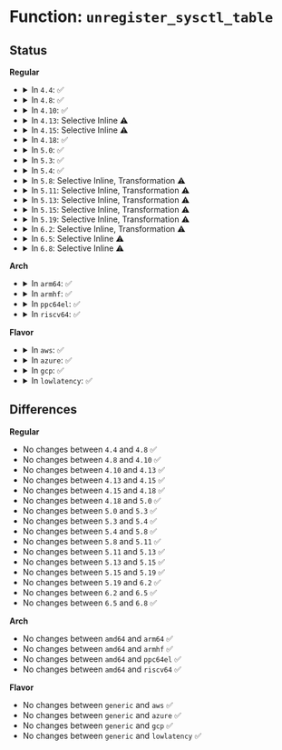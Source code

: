 # Function: <code>unregister_sysctl_table</code>

## Status
<b>Regular</b>
<ul>
<li>
<details>
<summary>In <code>4.4</code>: ✅</summary>

```c
void unregister_sysctl_table(struct ctl_table_header *header);
```

**Collision:** Unique Global

**Inline:** No

**Transformation:** False

**Instances:**

```
In fs/proc/proc_sysctl.c (ffffffff81284920)
Location: fs/proc/proc_sysctl.c:1567
Inline: False
Direct callers:
  - kernel/sched/core.c:partition_sched_domains
  - fs/proc/proc_sysctl.c:unregister_sysctl_table
  - fs/proc/proc_sysctl.c:__register_sysctl_paths
  - fs/devpts/inode.c:init_devpts_fs
  - ipc/mqueue.c:init_mqueue_fs
  - drivers/char/hpet.c:hpet_init
  - drivers/scsi/scsi_sysctl.c:scsi_exit_sysctl
  - drivers/cdrom/cdrom.c:cdrom_exit
  - drivers/md/md.c:md_exit
  - net/sysctl_net.c:unregister_net_sysctl_table
  - net/sysctl_net.c:net_sysctl_init
```
**Symbols:**

```
ffffffff81284920-ffffffff812849a1: unregister_sysctl_table (STB_GLOBAL)
```
</details>
</li>
<li>
<details>
<summary>In <code>4.8</code>: ✅</summary>

```c
void unregister_sysctl_table(struct ctl_table_header *header);
```

**Collision:** Unique Global

**Inline:** No

**Transformation:** False

**Instances:**

```
In fs/proc/proc_sysctl.c (ffffffff812b19f0)
Location: fs/proc/proc_sysctl.c:1573
Inline: False
Direct callers:
  - kernel/sched/debug.c:unregister_sched_domain_sysctl
  - fs/proc/proc_sysctl.c:unregister_sysctl_table
  - fs/proc/proc_sysctl.c:__register_sysctl_paths
  - ipc/mqueue.c:init_mqueue_fs
  - drivers/char/hpet.c:hpet_init
  - drivers/scsi/scsi_sysctl.c:scsi_exit_sysctl
  - drivers/cdrom/cdrom.c:cdrom_exit
  - drivers/md/md.c:md_exit
  - net/sysctl_net.c:unregister_net_sysctl_table
  - net/sysctl_net.c:net_sysctl_init
```
**Symbols:**

```
ffffffff812b19f0-ffffffff812b1a71: unregister_sysctl_table (STB_GLOBAL)
```
</details>
</li>
<li>
<details>
<summary>In <code>4.10</code>: ✅</summary>

```c
void unregister_sysctl_table(struct ctl_table_header *header);
```

**Collision:** Unique Global

**Inline:** No

**Transformation:** False

**Instances:**

```
In fs/proc/proc_sysctl.c (ffffffff812c7290)
Location: fs/proc/proc_sysctl.c:1579
Inline: False
Direct callers:
  - arch/x86/kernel/itmt.c:sched_clear_itmt_support
  - kernel/ucount.c:retire_userns_sysctls
  - kernel/sched/debug.c:unregister_sched_domain_sysctl
  - fs/proc/proc_sysctl.c:unregister_sysctl_table
  - fs/proc/proc_sysctl.c:__register_sysctl_paths
  - ipc/mqueue.c:init_mqueue_fs
  - drivers/char/hpet.c:hpet_init
  - drivers/scsi/scsi_sysctl.c:scsi_exit_sysctl
  - drivers/cdrom/cdrom.c:cdrom_exit
  - drivers/md/md.c:md_exit
  - net/sysctl_net.c:unregister_net_sysctl_table
  - net/sysctl_net.c:net_sysctl_init
```
**Symbols:**

```
ffffffff812c7290-ffffffff812c7311: unregister_sysctl_table (STB_GLOBAL)
```
</details>
</li>
<li>
<details>
<summary>In <code>4.13</code>: Selective Inline ⚠️</summary>

```c
void unregister_sysctl_table(struct ctl_table_header *header);
```

**Collision:** Unique Global

**Inline:** Selective

**Transformation:** False

**Instances:**

```
In fs/proc/proc_sysctl.c (ffffffff812d4620)
Location: fs/proc/proc_sysctl.c:1643
Inline: True
Direct callers:
  - arch/x86/kernel/itmt.c:sched_clear_itmt_support
  - kernel/ucount.c:retire_userns_sysctls
  - kernel/sched/debug.c:unregister_sched_domain_sysctl
  - fs/proc/proc_sysctl.c:__register_sysctl_paths
  - ipc/mqueue.c:init_mqueue_fs
  - drivers/char/hpet.c:hpet_init
  - drivers/scsi/scsi_sysctl.c:scsi_exit_sysctl
  - drivers/cdrom/cdrom.c:cdrom_exit
  - drivers/md/md.c:md_exit
  - net/sysctl_net.c:unregister_net_sysctl_table
  - net/sysctl_net.c:net_sysctl_init
```
**Symbols:**

```
ffffffff812d4620-ffffffff812d46c9: unregister_sysctl_table (STB_GLOBAL)
```
</details>
</li>
<li>
<details>
<summary>In <code>4.15</code>: Selective Inline ⚠️</summary>

```c
void unregister_sysctl_table(struct ctl_table_header *header);
```

**Collision:** Unique Global

**Inline:** Selective

**Transformation:** False

**Instances:**

```
In fs/proc/proc_sysctl.c (ffffffff812f8e50)
Location: fs/proc/proc_sysctl.c:1644
Inline: True
Direct callers:
  - arch/x86/kernel/itmt.c:sched_clear_itmt_support
  - kernel/ucount.c:retire_userns_sysctls
  - kernel/sched/debug.c:unregister_sched_domain_sysctl
  - fs/proc/proc_sysctl.c:__register_sysctl_paths
  - ipc/mqueue.c:init_mqueue_fs
  - drivers/char/hpet.c:hpet_init
  - drivers/scsi/scsi_sysctl.c:scsi_exit_sysctl
  - drivers/cdrom/cdrom.c:cdrom_exit
  - drivers/md/md.c:md_exit
  - net/sysctl_net.c:unregister_net_sysctl_table
  - net/sysctl_net.c:net_sysctl_init
```
**Symbols:**

```
ffffffff812f8e50-ffffffff812f8ef9: unregister_sysctl_table (STB_GLOBAL)
```
</details>
</li>
<li>
<details>
<summary>In <code>4.18</code>: ✅</summary>

```c
void unregister_sysctl_table(struct ctl_table_header *header);
```

**Collision:** Unique Global

**Inline:** No

**Transformation:** False

**Instances:**

```
In fs/proc/proc_sysctl.c (ffffffff81326740)
Location: fs/proc/proc_sysctl.c:1646
Inline: False
Direct callers:
  - arch/x86/kernel/itmt.c:sched_clear_itmt_support
  - kernel/ucount.c:retire_userns_sysctls
  - kernel/sched/debug.c:unregister_sched_domain_sysctl
  - fs/proc/proc_sysctl.c:unregister_sysctl_table
  - fs/proc/proc_sysctl.c:__register_sysctl_paths
  - ipc/mqueue.c:init_mqueue_fs
  - drivers/char/hpet.c:hpet_init
  - drivers/scsi/scsi_sysctl.c:scsi_exit_sysctl
  - drivers/cdrom/cdrom.c:cdrom_exit
  - drivers/md/md.c:md_exit
  - net/sysctl_net.c:unregister_net_sysctl_table
  - net/sysctl_net.c:net_sysctl_init
```
**Symbols:**

```
ffffffff81326740-ffffffff813267cc: unregister_sysctl_table (STB_GLOBAL)
```
</details>
</li>
<li>
<details>
<summary>In <code>5.0</code>: ✅</summary>

```c
void unregister_sysctl_table(struct ctl_table_header *header);
```

**Collision:** Unique Global

**Inline:** No

**Transformation:** False

**Instances:**

```
In fs/proc/proc_sysctl.c (ffffffff8133da30)
Location: fs/proc/proc_sysctl.c:1646
Inline: False
Direct callers:
  - arch/x86/kernel/itmt.c:sched_clear_itmt_support
  - kernel/ucount.c:retire_userns_sysctls
  - kernel/sched/debug.c:unregister_sched_domain_sysctl
  - fs/proc/proc_sysctl.c:unregister_sysctl_table
  - fs/proc/proc_sysctl.c:__register_sysctl_paths
  - ipc/mqueue.c:init_mqueue_fs
  - drivers/char/hpet.c:hpet_init
  - drivers/scsi/scsi_sysctl.c:scsi_exit_sysctl
  - drivers/cdrom/cdrom.c:cdrom_exit
  - drivers/md/md.c:md_exit
  - net/sysctl_net.c:unregister_net_sysctl_table
  - net/sysctl_net.c:net_sysctl_init
```
**Symbols:**

```
ffffffff8133da30-ffffffff8133dabc: unregister_sysctl_table (STB_GLOBAL)
```
</details>
</li>
<li>
<details>
<summary>In <code>5.3</code>: ✅</summary>

```c
void unregister_sysctl_table(struct ctl_table_header *header);
```

**Collision:** Unique Global

**Inline:** No

**Transformation:** False

**Instances:**

```
In fs/proc/proc_sysctl.c (ffffffff81365910)
Location: fs/proc/proc_sysctl.c:1673
Inline: False
Direct callers:
  - arch/x86/kernel/itmt.c:sched_clear_itmt_support
  - kernel/ucount.c:retire_userns_sysctls
  - kernel/sched/debug.c:unregister_sched_domain_sysctl
  - fs/proc/proc_sysctl.c:unregister_sysctl_table
  - fs/proc/proc_sysctl.c:__register_sysctl_paths
  - ipc/mqueue.c:init_mqueue_fs
  - drivers/char/hpet.c:hpet_init
  - drivers/scsi/scsi_sysctl.c:scsi_exit_sysctl
  - drivers/cdrom/cdrom.c:cdrom_exit
  - drivers/md/md.c:md_exit
  - net/sysctl_net.c:unregister_net_sysctl_table
  - net/sysctl_net.c:net_sysctl_init
```
**Symbols:**

```
ffffffff81365910-ffffffff8136599c: unregister_sysctl_table (STB_GLOBAL)
```
</details>
</li>
<li>
<details>
<summary>In <code>5.4</code>: ✅</summary>

```c
void unregister_sysctl_table(struct ctl_table_header *header);
```

**Collision:** Unique Global

**Inline:** No

**Transformation:** False

**Instances:**

```
In fs/proc/proc_sysctl.c (ffffffff8137dba0)
Location: fs/proc/proc_sysctl.c:1673
Inline: False
Direct callers:
  - arch/x86/kernel/itmt.c:sched_clear_itmt_support
  - kernel/ucount.c:retire_userns_sysctls
  - kernel/sched/debug.c:unregister_sched_domain_sysctl
  - fs/proc/proc_sysctl.c:unregister_sysctl_table
  - fs/proc/proc_sysctl.c:__register_sysctl_paths
  - ipc/mqueue.c:init_mqueue_fs
  - drivers/char/hpet.c:hpet_init
  - drivers/scsi/scsi_sysctl.c:scsi_exit_sysctl
  - drivers/cdrom/cdrom.c:cdrom_exit
  - drivers/md/md.c:md_exit
  - net/sysctl_net.c:unregister_net_sysctl_table
  - net/sysctl_net.c:net_sysctl_init
```
**Symbols:**

```
ffffffff8137dba0-ffffffff8137dc2c: unregister_sysctl_table (STB_GLOBAL)
```
</details>
</li>
<li>
<details>
<summary>In <code>5.8</code>: Selective Inline, Transformation ⚠️</summary>

```c
void unregister_sysctl_table(struct ctl_table_header *header);
```

**Collision:** Unique Global

**Inline:** Selective

**Transformation:** True

**Instances:**

```
In fs/proc/proc_sysctl.c (ffffffff813c91df)
Location: fs/proc/proc_sysctl.c:1656
Inline: True
Inline callers:
  - fs/proc/proc_sysctl.c:__register_sysctl_paths
Direct callers:
  - arch/x86/kernel/itmt.c:sched_clear_itmt_support
  - kernel/ucount.c:retire_userns_sysctls
  - kernel/sched/debug.c:unregister_sched_domain_sysctl
  - fs/proc/proc_sysctl.c:__register_sysctl_paths
  - ipc/mqueue.c:init_mqueue_fs
  - drivers/char/hpet.c:hpet_init
  - drivers/scsi/scsi_sysctl.c:scsi_exit_sysctl
  - drivers/cdrom/cdrom.c:cdrom_exit
  - drivers/md/md.c:md_exit
  - net/sysctl_net.c:unregister_net_sysctl_table
  - net/sysctl_net.c:net_sysctl_init
```
**Symbols:**

```
ffffffff813c8340-ffffffff813c83d9: unregister_sysctl_table.part.0 (STB_LOCAL)
ffffffff813c83e0-ffffffff813c8406: unregister_sysctl_table (STB_GLOBAL)
```
</details>
</li>
<li>
<details>
<summary>In <code>5.11</code>: Selective Inline, Transformation ⚠️</summary>

```c
void unregister_sysctl_table(struct ctl_table_header *header);
```

**Collision:** Unique Global

**Inline:** Selective

**Transformation:** True

**Instances:**

```
In fs/proc/proc_sysctl.c (ffffffff813db1cf)
Location: fs/proc/proc_sysctl.c:1656
Inline: True
Inline callers:
  - fs/proc/proc_sysctl.c:__register_sysctl_paths
Direct callers:
  - arch/x86/kernel/itmt.c:sched_clear_itmt_support
  - kernel/ucount.c:retire_userns_sysctls
  - kernel/sched/debug.c:unregister_sched_domain_sysctl
  - fs/proc/proc_sysctl.c:__register_sysctl_paths
  - ipc/mqueue.c:init_mqueue_fs
  - drivers/char/hpet.c:hpet_init
  - drivers/scsi/scsi_sysctl.c:scsi_exit_sysctl
  - drivers/cdrom/cdrom.c:cdrom_exit
  - drivers/md/md.c:md_exit
  - net/sysctl_net.c:unregister_net_sysctl_table
  - net/sysctl_net.c:net_sysctl_init
```
**Symbols:**

```
ffffffff813da330-ffffffff813da3c9: unregister_sysctl_table.part.0 (STB_LOCAL)
ffffffff813da3d0-ffffffff813da3f6: unregister_sysctl_table (STB_GLOBAL)
```
</details>
</li>
<li>
<details>
<summary>In <code>5.13</code>: Selective Inline, Transformation ⚠️</summary>

```c
void unregister_sysctl_table(struct ctl_table_header *header);
```

**Collision:** Unique Global

**Inline:** Selective

**Transformation:** True

**Instances:**

```
In fs/proc/proc_sysctl.c (ffffffff813e20ff)
Location: fs/proc/proc_sysctl.c:1660
Inline: True
Inline callers:
  - fs/proc/proc_sysctl.c:__register_sysctl_paths
Direct callers:
  - arch/x86/kernel/itmt.c:sched_clear_itmt_support
  - kernel/ucount.c:retire_userns_sysctls
  - fs/proc/proc_sysctl.c:__register_sysctl_paths
  - ipc/mqueue.c:init_mqueue_fs
  - drivers/char/hpet.c:hpet_init
  - drivers/scsi/scsi_sysctl.c:scsi_exit_sysctl
  - drivers/cdrom/cdrom.c:cdrom_exit
  - drivers/md/md.c:md_exit
  - net/sysctl_net.c:unregister_net_sysctl_table
  - net/sysctl_net.c:net_sysctl_init
```
**Symbols:**

```
ffffffff813e1180-ffffffff813e1219: unregister_sysctl_table.part.0 (STB_LOCAL)
ffffffff813e1220-ffffffff813e1246: unregister_sysctl_table (STB_GLOBAL)
```
</details>
</li>
<li>
<details>
<summary>In <code>5.15</code>: Selective Inline, Transformation ⚠️</summary>

```c
void unregister_sysctl_table(struct ctl_table_header *header);
```

**Collision:** Unique Global

**Inline:** Selective

**Transformation:** True

**Instances:**

```
In fs/proc/proc_sysctl.c (ffffffff81433c0f)
Location: fs/proc/proc_sysctl.c:1660
Inline: True
Inline callers:
  - fs/proc/proc_sysctl.c:__register_sysctl_paths
Direct callers:
  - arch/x86/kernel/itmt.c:sched_clear_itmt_support
  - kernel/ucount.c:retire_userns_sysctls
  - fs/proc/proc_sysctl.c:__register_sysctl_paths
  - ipc/mqueue.c:init_mqueue_fs
  - drivers/char/hpet.c:hpet_init
  - drivers/scsi/scsi_sysctl.c:scsi_exit_sysctl
  - drivers/cdrom/cdrom.c:cdrom_exit
  - drivers/md/md.c:md_exit
  - net/sysctl_net.c:unregister_net_sysctl_table
  - net/sysctl_net.c:net_sysctl_init
```
**Symbols:**

```
ffffffff81432c30-ffffffff81432cc9: unregister_sysctl_table.part.0 (STB_LOCAL)
ffffffff81432cd0-ffffffff81432cf6: unregister_sysctl_table (STB_GLOBAL)
```
</details>
</li>
<li>
<details>
<summary>In <code>5.19</code>: Selective Inline, Transformation ⚠️</summary>

```c
void unregister_sysctl_table(struct ctl_table_header *header);
```

**Collision:** Unique Global

**Inline:** Selective

**Transformation:** True

**Instances:**

```
In fs/proc/proc_sysctl.c (ffffffff814adba6)
Location: fs/proc/proc_sysctl.c:1729
Inline: True
Inline callers:
  - fs/proc/proc_sysctl.c:__register_sysctl_paths
Direct callers:
  - arch/x86/kernel/itmt.c:sched_clear_itmt_support
  - kernel/ucount.c:retire_userns_sysctls
  - fs/proc/proc_sysctl.c:__register_sysctl_paths
  - ipc/ipc_sysctl.c:retire_ipc_sysctls
  - ipc/mq_sysctl.c:retire_mq_sysctls
  - drivers/char/hpet.c:hpet_init
  - drivers/base/firmware_loader/fallback_table.c:unregister_firmware_config_sysctl
  - drivers/scsi/scsi_sysctl.c:scsi_exit_sysctl
  - drivers/scsi/sg.c:exit_sg
  - drivers/cdrom/cdrom.c:cdrom_exit
  - drivers/md/md.c:md_exit
  - net/sysctl_net.c:unregister_net_sysctl_table
  - net/sysctl_net.c:net_sysctl_init
```
**Symbols:**

```
ffffffff814abfb0-ffffffff814ac058: unregister_sysctl_table.part.0 (STB_LOCAL)
ffffffff814ac060-ffffffff814ac08d: unregister_sysctl_table (STB_GLOBAL)
```
</details>
</li>
<li>
<details>
<summary>In <code>6.2</code>: Selective Inline, Transformation ⚠️</summary>

```c
void unregister_sysctl_table(struct ctl_table_header *header);
```

**Collision:** Unique Global

**Inline:** Selective

**Transformation:** True

**Instances:**

```
In fs/proc/proc_sysctl.c (ffffffff815440a6)
Location: fs/proc/proc_sysctl.c:1728
Inline: True
Inline callers:
  - fs/proc/proc_sysctl.c:__register_sysctl_paths
Direct callers:
  - arch/x86/kernel/itmt.c:sched_clear_itmt_support
  - kernel/ucount.c:retire_userns_sysctls
  - fs/proc/proc_sysctl.c:__register_sysctl_paths
  - ipc/ipc_sysctl.c:retire_ipc_sysctls
  - ipc/mq_sysctl.c:retire_mq_sysctls
  - drivers/char/hpet.c:hpet_init
  - drivers/base/firmware_loader/fallback_table.c:unregister_firmware_config_sysctl
  - drivers/scsi/scsi_sysctl.c:scsi_exit_sysctl
  - drivers/scsi/sg.c:exit_sg
  - drivers/cdrom/cdrom.c:cdrom_exit
  - drivers/md/md.c:md_exit
  - net/sysctl_net.c:unregister_net_sysctl_table
  - net/sysctl_net.c:net_sysctl_init
```
**Symbols:**

```
ffffffff815427a0-ffffffff81542848: unregister_sysctl_table.part.0 (STB_LOCAL)
ffffffff81542860-ffffffff8154288d: unregister_sysctl_table (STB_GLOBAL)
```
</details>
</li>
<li>
<details>
<summary>In <code>6.5</code>: Selective Inline ⚠️</summary>

```c
void unregister_sysctl_table(struct ctl_table_header *header);
```

**Collision:** Unique Global

**Inline:** Selective

**Transformation:** False

**Instances:**

```
In fs/proc/proc_sysctl.c (ffffffff8157a910)
Location: fs/proc/proc_sysctl.c:1519
Inline: True
Direct callers:
  - arch/x86/kernel/itmt.c:sched_clear_itmt_support
  - kernel/ucount.c:retire_userns_sysctls
  - ipc/ipc_sysctl.c:retire_ipc_sysctls
  - ipc/mq_sysctl.c:retire_mq_sysctls
  - drivers/char/hpet.c:hpet_init
  - drivers/base/firmware_loader/fallback_table.c:unregister_firmware_config_sysctl
  - drivers/scsi/scsi_sysctl.c:scsi_exit_sysctl
  - drivers/scsi/sg.c:exit_sg
  - drivers/cdrom/cdrom.c:cdrom_exit
  - drivers/md/md.c:md_exit
  - drivers/hv/hv_common.c:hv_common_free
  - net/sysctl_net.c:unregister_net_sysctl_table
  - net/sysctl_net.c:net_sysctl_init
```
**Symbols:**

```
ffffffff8157a910-ffffffff8157a955: unregister_sysctl_table (STB_GLOBAL)
```
</details>
</li>
<li>
<details>
<summary>In <code>6.8</code>: Selective Inline ⚠️</summary>

```c
void unregister_sysctl_table(struct ctl_table_header *header);
```

**Collision:** Unique Global

**Inline:** Selective

**Transformation:** False

**Instances:**

```
In fs/proc/proc_sysctl.c (ffffffff815b31f0)
Location: fs/proc/proc_sysctl.c:1515
Inline: True
Direct callers:
  - arch/x86/kernel/itmt.c:sched_clear_itmt_support
  - kernel/ucount.c:retire_userns_sysctls
  - ipc/ipc_sysctl.c:retire_ipc_sysctls
  - ipc/mq_sysctl.c:retire_mq_sysctls
  - drivers/char/hpet.c:hpet_init
  - drivers/base/firmware_loader/fallback_table.c:unregister_firmware_config_sysctl
  - drivers/scsi/scsi_sysctl.c:scsi_exit_sysctl
  - drivers/scsi/sg.c:exit_sg
  - drivers/cdrom/cdrom.c:cdrom_exit
  - drivers/md/md.c:md_exit
  - drivers/hv/hv_common.c:hv_common_free
  - net/sysctl_net.c:unregister_net_sysctl_table
  - net/sysctl_net.c:net_sysctl_init
```
**Symbols:**

```
ffffffff815b31f0-ffffffff815b3235: unregister_sysctl_table (STB_GLOBAL)
```
</details>
</li>
</ul>
<b>Arch</b>
<ul>
<li>
<details>
<summary>In <code>arm64</code>: ✅</summary>

```c
void unregister_sysctl_table(struct ctl_table_header *header);
```

**Collision:** Unique Global

**Inline:** No

**Transformation:** False

**Instances:**

```
In fs/proc/proc_sysctl.c (ffff80001044ad30)
Location: fs/proc/proc_sysctl.c:1673
Inline: False
Direct callers:
  - kernel/ucount.c:retire_userns_sysctls
  - kernel/sched/debug.c:unregister_sched_domain_sysctl
  - fs/proc/proc_sysctl.c:unregister_sysctl_table
  - fs/proc/proc_sysctl.c:__register_sysctl_paths
  - ipc/mqueue.c:init_mqueue_fs
  - drivers/scsi/scsi_sysctl.c:scsi_exit_sysctl
  - drivers/cdrom/cdrom.c:cdrom_exit
  - drivers/md/md.c:md_exit
  - net/sysctl_net.c:unregister_net_sysctl_table
  - net/sysctl_net.c:net_sysctl_init
```
**Symbols:**

```
ffff80001044ad30-ffff80001044ae18: unregister_sysctl_table (STB_GLOBAL)
```
</details>
</li>
<li>
<details>
<summary>In <code>armhf</code>: ✅</summary>

```c
void unregister_sysctl_table(struct ctl_table_header *header);
```

**Collision:** Unique Global

**Inline:** No

**Transformation:** False

**Instances:**

```
In fs/proc/proc_sysctl.c (c060fb74)
Location: fs/proc/proc_sysctl.c:1673
Inline: False
Direct callers:
  - kernel/ucount.c:retire_userns_sysctls
  - kernel/sched/debug.c:unregister_sched_domain_sysctl
  - fs/proc/proc_sysctl.c:unregister_sysctl_table
  - fs/proc/proc_sysctl.c:__register_sysctl_paths
  - ipc/mqueue.c:init_mqueue_fs
  - drivers/scsi/scsi_sysctl.c:scsi_exit_sysctl
  - drivers/cdrom/cdrom.c:cdrom_exit
  - drivers/md/md.c:md_exit
  - net/sysctl_net.c:unregister_net_sysctl_table
  - net/sysctl_net.c:net_sysctl_init
```
**Symbols:**

```
c060fb74-c060fc24: unregister_sysctl_table (STB_GLOBAL)
```
</details>
</li>
<li>
<details>
<summary>In <code>ppc64el</code>: ✅</summary>

```c
void unregister_sysctl_table(struct ctl_table_header *header);
```

**Collision:** Unique Global

**Inline:** No

**Transformation:** False

**Instances:**

```
In fs/proc/proc_sysctl.c (c000000000561610)
Location: fs/proc/proc_sysctl.c:1673
Inline: False
Direct callers:
  - kernel/ucount.c:retire_userns_sysctls
  - kernel/sched/debug.c:unregister_sched_domain_sysctl
  - fs/proc/proc_sysctl.c:unregister_sysctl_table
  - fs/proc/proc_sysctl.c:__register_sysctl_paths
  - ipc/mqueue.c:init_mqueue_fs
  - drivers/scsi/scsi_sysctl.c:scsi_exit_sysctl
  - drivers/cdrom/cdrom.c:cdrom_exit
  - drivers/md/md.c:md_exit
  - net/sysctl_net.c:unregister_net_sysctl_table
  - net/sysctl_net.c:net_sysctl_init
```
**Symbols:**

```
c000000000561610-c000000000561740: unregister_sysctl_table (STB_GLOBAL)
```
</details>
</li>
<li>
<details>
<summary>In <code>riscv64</code>: ✅</summary>

```c
void unregister_sysctl_table(struct ctl_table_header *header);
```

**Collision:** Unique Global

**Inline:** No

**Transformation:** False

**Instances:**

```
In fs/proc/proc_sysctl.c (ffffffe0002e040e)
Location: fs/proc/proc_sysctl.c:1673
Inline: False
Direct callers:
  - kernel/ucount.c:retire_userns_sysctls
  - kernel/sched/debug.c:unregister_sched_domain_sysctl
  - fs/proc/proc_sysctl.c:unregister_sysctl_table
  - fs/proc/proc_sysctl.c:__register_sysctl_paths
  - ipc/mqueue.c:init_mqueue_fs
  - drivers/scsi/scsi_sysctl.c:scsi_exit_sysctl
  - drivers/cdrom/cdrom.c:cdrom_exit
  - drivers/md/md.c:md_exit
  - net/sysctl_net.c:unregister_net_sysctl_table
  - net/sysctl_net.c:net_sysctl_init
```
**Symbols:**

```
ffffffe0002e040e-ffffffe0002e0506: unregister_sysctl_table (STB_GLOBAL)
```
</details>
</li>
</ul>
<b>Flavor</b>
<ul>
<li>
<details>
<summary>In <code>aws</code>: ✅</summary>

```c
void unregister_sysctl_table(struct ctl_table_header *header);
```

**Collision:** Unique Global

**Inline:** No

**Transformation:** False

**Instances:**

```
In fs/proc/proc_sysctl.c (ffffffff81376180)
Location: fs/proc/proc_sysctl.c:1673
Inline: False
Direct callers:
  - arch/x86/kernel/itmt.c:sched_clear_itmt_support
  - kernel/ucount.c:retire_userns_sysctls
  - kernel/sched/debug.c:unregister_sched_domain_sysctl
  - fs/proc/proc_sysctl.c:unregister_sysctl_table
  - fs/proc/proc_sysctl.c:__register_sysctl_paths
  - ipc/mqueue.c:init_mqueue_fs
  - drivers/char/hpet.c:hpet_init
  - drivers/scsi/scsi_sysctl.c:scsi_exit_sysctl
  - drivers/cdrom/cdrom.c:cdrom_exit
  - drivers/md/md.c:md_exit
  - net/sysctl_net.c:unregister_net_sysctl_table
  - net/sysctl_net.c:net_sysctl_init
```
**Symbols:**

```
ffffffff81376180-ffffffff8137620c: unregister_sysctl_table (STB_GLOBAL)
```
</details>
</li>
<li>
<details>
<summary>In <code>azure</code>: ✅</summary>

```c
void unregister_sysctl_table(struct ctl_table_header *header);
```

**Collision:** Unique Global

**Inline:** No

**Transformation:** False

**Instances:**

```
In fs/proc/proc_sysctl.c (ffffffff81366c50)
Location: fs/proc/proc_sysctl.c:1673
Inline: False
Direct callers:
  - arch/x86/kernel/itmt.c:sched_clear_itmt_support
  - kernel/ucount.c:retire_userns_sysctls
  - kernel/sched/debug.c:unregister_sched_domain_sysctl
  - fs/proc/proc_sysctl.c:unregister_sysctl_table
  - fs/proc/proc_sysctl.c:__register_sysctl_paths
  - ipc/mqueue.c:init_mqueue_fs
  - drivers/char/hpet.c:hpet_init
  - drivers/scsi/scsi_sysctl.c:scsi_exit_sysctl
  - drivers/cdrom/cdrom.c:cdrom_exit
  - drivers/md/md.c:md_exit
  - drivers/hv/vmbus_drv.c:vmbus_exit
  - drivers/hv/vmbus_drv.c:hv_acpi_init
  - net/sysctl_net.c:unregister_net_sysctl_table
  - net/sysctl_net.c:net_sysctl_init
```
**Symbols:**

```
ffffffff81366c50-ffffffff81366cdc: unregister_sysctl_table (STB_GLOBAL)
```
</details>
</li>
<li>
<details>
<summary>In <code>gcp</code>: ✅</summary>

```c
void unregister_sysctl_table(struct ctl_table_header *header);
```

**Collision:** Unique Global

**Inline:** No

**Transformation:** False

**Instances:**

```
In fs/proc/proc_sysctl.c (ffffffff81373c50)
Location: fs/proc/proc_sysctl.c:1673
Inline: False
Direct callers:
  - arch/x86/kernel/itmt.c:sched_clear_itmt_support
  - kernel/ucount.c:retire_userns_sysctls
  - kernel/sched/debug.c:unregister_sched_domain_sysctl
  - fs/proc/proc_sysctl.c:unregister_sysctl_table
  - fs/proc/proc_sysctl.c:__register_sysctl_paths
  - ipc/mqueue.c:init_mqueue_fs
  - drivers/char/hpet.c:hpet_init
  - drivers/scsi/scsi_sysctl.c:scsi_exit_sysctl
  - drivers/cdrom/cdrom.c:cdrom_exit
  - drivers/md/md.c:md_exit
  - net/sysctl_net.c:unregister_net_sysctl_table
  - net/sysctl_net.c:net_sysctl_init
```
**Symbols:**

```
ffffffff81373c50-ffffffff81373cdc: unregister_sysctl_table (STB_GLOBAL)
```
</details>
</li>
<li>
<details>
<summary>In <code>lowlatency</code>: ✅</summary>

```c
void unregister_sysctl_table(struct ctl_table_header *header);
```

**Collision:** Unique Global

**Inline:** No

**Transformation:** False

**Instances:**

```
In fs/proc/proc_sysctl.c (ffffffff813871f0)
Location: fs/proc/proc_sysctl.c:1673
Inline: False
Direct callers:
  - arch/x86/kernel/itmt.c:sched_clear_itmt_support
  - kernel/ucount.c:retire_userns_sysctls
  - kernel/sched/debug.c:unregister_sched_domain_sysctl
  - fs/proc/proc_sysctl.c:unregister_sysctl_table
  - fs/proc/proc_sysctl.c:__register_sysctl_paths
  - ipc/mqueue.c:init_mqueue_fs
  - drivers/char/hpet.c:hpet_init
  - drivers/scsi/scsi_sysctl.c:scsi_exit_sysctl
  - drivers/cdrom/cdrom.c:cdrom_exit
  - drivers/md/md.c:md_exit
  - net/sysctl_net.c:unregister_net_sysctl_table
  - net/sysctl_net.c:net_sysctl_init
```
**Symbols:**

```
ffffffff813871f0-ffffffff81387275: unregister_sysctl_table (STB_GLOBAL)
```
</details>
</li>
</ul>

## Differences
<b>Regular</b>
<ul>
<li>
No changes between <code>4.4</code> and <code>4.8</code> ✅
</li>
<li>
No changes between <code>4.8</code> and <code>4.10</code> ✅
</li>
<li>
No changes between <code>4.10</code> and <code>4.13</code> ✅
</li>
<li>
No changes between <code>4.13</code> and <code>4.15</code> ✅
</li>
<li>
No changes between <code>4.15</code> and <code>4.18</code> ✅
</li>
<li>
No changes between <code>4.18</code> and <code>5.0</code> ✅
</li>
<li>
No changes between <code>5.0</code> and <code>5.3</code> ✅
</li>
<li>
No changes between <code>5.3</code> and <code>5.4</code> ✅
</li>
<li>
No changes between <code>5.4</code> and <code>5.8</code> ✅
</li>
<li>
No changes between <code>5.8</code> and <code>5.11</code> ✅
</li>
<li>
No changes between <code>5.11</code> and <code>5.13</code> ✅
</li>
<li>
No changes between <code>5.13</code> and <code>5.15</code> ✅
</li>
<li>
No changes between <code>5.15</code> and <code>5.19</code> ✅
</li>
<li>
No changes between <code>5.19</code> and <code>6.2</code> ✅
</li>
<li>
No changes between <code>6.2</code> and <code>6.5</code> ✅
</li>
<li>
No changes between <code>6.5</code> and <code>6.8</code> ✅
</li>
</ul>
<b>Arch</b>
<ul>
<li>
No changes between <code>amd64</code> and <code>arm64</code> ✅
</li>
<li>
No changes between <code>amd64</code> and <code>armhf</code> ✅
</li>
<li>
No changes between <code>amd64</code> and <code>ppc64el</code> ✅
</li>
<li>
No changes between <code>amd64</code> and <code>riscv64</code> ✅
</li>
</ul>
<b>Flavor</b>
<ul>
<li>
No changes between <code>generic</code> and <code>aws</code> ✅
</li>
<li>
No changes between <code>generic</code> and <code>azure</code> ✅
</li>
<li>
No changes between <code>generic</code> and <code>gcp</code> ✅
</li>
<li>
No changes between <code>generic</code> and <code>lowlatency</code> ✅
</li>
</ul>
